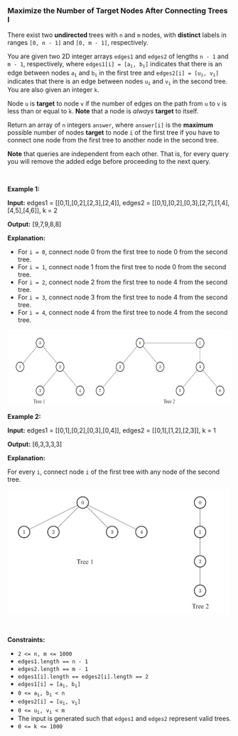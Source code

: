 
<h3>Maximize the Number of Target Nodes After Connecting Trees I</h3>
<div><p>There exist two <strong>undirected </strong>trees with <code>n</code> and <code>m</code> nodes, with <strong>distinct</strong> labels in ranges <code>[0, n - 1]</code> and <code>[0, m - 1]</code>, respectively.</p>
<p>You are given two 2D integer arrays <code>edges1</code> and <code>edges2</code> of lengths <code>n - 1</code> and <code>m - 1</code>, respectively, where <code>edges1[i] = [a<sub>i</sub>, b<sub>i</sub>]</code> indicates that there is an edge between nodes <code>a<sub>i</sub></code> and <code>b<sub>i</sub></code> in the first tree and <code>edges2[i] = [u<sub>i</sub>, v<sub>i</sub>]</code> indicates that there is an edge between nodes <code>u<sub>i</sub></code> and <code>v<sub>i</sub></code> in the second tree. You are also given an integer <code>k</code>.</p>
<p>Node <code>u</code> is <strong>target</strong> to node <code>v</code> if the number of edges on the path from <code>u</code> to <code>v</code> is less than or equal to <code>k</code>. <strong>Note</strong> that a node is <em>always</em> <strong>target</strong> to itself.</p>
<p>Return an array of <code>n</code> integers <code>answer</code>, where <code>answer[i]</code> is the <strong>maximum</strong> possible number of nodes <strong>target</strong> to node <code>i</code> of the first tree if you have to connect one node from the first tree to another node in the second tree.</p>
<p><strong>Note</strong> that queries are independent from each other. That is, for every query you will remove the added edge before proceeding to the next query.</p>
<p> </p>
<p><strong>Example 1:</strong></p>
<div class="example-block">
<p><strong>Input:</strong> <span class="example-io">edges1 = [[0,1],[0,2],[2,3],[2,4]], edges2 = [[0,1],[0,2],[0,3],[2,7],[1,4],[4,5],[4,6]], k = 2</span></p>
<p><strong>Output:</strong> <span class="example-io">[9,7,9,8,8]</span></p>
<p><strong>Explanation:</strong></p>
<ul>
<li>For <code>i = 0</code>, connect node 0 from the first tree to node 0 from the second tree.</li>
<li>For <code>i = 1</code>, connect node 1 from the first tree to node 0 from the second tree.</li>
<li>For <code>i = 2</code>, connect node 2 from the first tree to node 4 from the second tree.</li>
<li>For <code>i = 3</code>, connect node 3 from the first tree to node 4 from the second tree.</li>
<li>For <code>i = 4</code>, connect node 4 from the first tree to node 4 from the second tree.</li>
</ul>
<img alt="" src="assets/b076aeee66ab477089cbd55b639cec99.png" style="width: 600px; height: 169px;"/></div>
<p><strong>Example 2:</strong></p>
<div class="example-block">
<p><strong>Input:</strong> <span class="example-io">edges1 = [[0,1],[0,2],[0,3],[0,4]], edges2 = [[0,1],[1,2],[2,3]], k = 1</span></p>
<p><strong>Output:</strong> <span class="example-io">[6,3,3,3,3]</span></p>
<p><strong>Explanation:</strong></p>
<p>For every <code>i</code>, connect node <code>i</code> of the first tree with any node of the second tree.</p>
<img alt="" src="assets/557f3e0b5b04460d963a84ac85ddcca5.png" style="height: 281px; width: 500px;"/></div>
<p> </p>
<p><strong>Constraints:</strong></p>
<ul>
<li><code>2 &lt;= n, m &lt;= 1000</code></li>
<li><code>edges1.length == n - 1</code></li>
<li><code>edges2.length == m - 1</code></li>
<li><code>edges1[i].length == edges2[i].length == 2</code></li>
<li><code>edges1[i] = [a<sub>i</sub>, b<sub>i</sub>]</code></li>
<li><code>0 &lt;= a<sub>i</sub>, b<sub>i</sub> &lt; n</code></li>
<li><code>edges2[i] = [u<sub>i</sub>, v<sub>i</sub>]</code></li>
<li><code>0 &lt;= u<sub>i</sub>, v<sub>i</sub> &lt; m</code></li>
<li>The input is generated such that <code>edges1</code> and <code>edges2</code> represent valid trees.</li>
<li><code>0 &lt;= k &lt;= 1000</code></li>
</ul>
</div>
